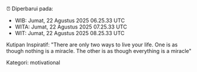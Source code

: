 ⏰ Diperbarui pada:
- WIB: Jumat, 22 Agustus 2025 06.25.33 UTC
- WITA: Jumat, 22 Agustus 2025 07.25.33 UTC
- WIT: Jumat, 22 Agustus 2025 08.25.33 UTC

Kutipan Inspiratif:
"There are only two ways to live your life. One is as though nothing is a miracle. The other is as though everything is a miracle"


Kategori: motivational

